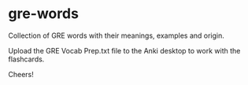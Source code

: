 # gre-words
Collection of GRE words with their meanings, examples and origin.

Upload the GRE Vocab Prep.txt file to the Anki desktop to work with the flashcards.

Cheers!
